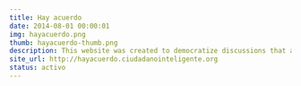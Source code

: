 ```yaml
---
title: Hay acuerdo
date: 2014-08-01 00:00:01
img: hayacuerdo.png
thumb: hayacuerdo-thumb.png
description: This website was created to democratize discussions that are currently occurring in our country about cross-cutting themes and impacting citizens. It looks to reveal government proposals and compare them - in simple language and terminology - with the stances of the different social actors, in order to inform citizens about current discussions and to strengthen a greater participation in them. 
site_url: http://hayacuerdo.ciudadanointeligente.org
status: activo
---
```

